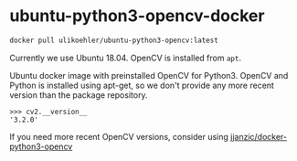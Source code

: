 # ubuntu-python3-opencv-docker

```sh
docker pull ulikoehler/ubuntu-python3-opencv:latest
```

Currently we use Ubuntu 18.04. OpenCV is installed from `apt`.

Ubuntu docker image with preinstalled OpenCV for Python3. OpenCV and Python is installed using apt-get, so we don't provide any more recent version than the package repository.

```
>>> cv2.__version__
'3.2.0'
```

If you need more recent OpenCV versions, consider using [jjanzic/docker-python3-opencv](https://github.com/janza/docker-python3-opencv)
